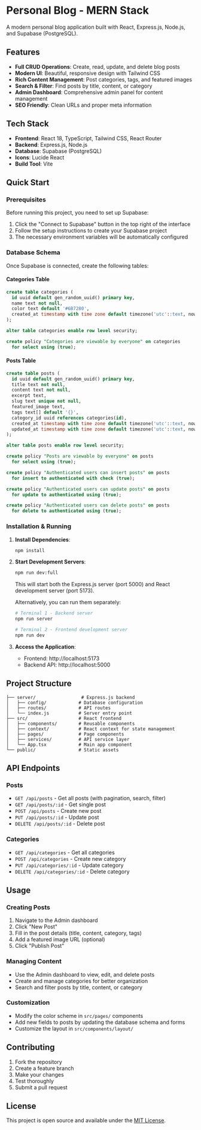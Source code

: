 # Personal Blog - MERN Stack

A modern personal blog application built with React, Express.js, Node.js, and Supabase (PostgreSQL).

## Features

- **Full CRUD Operations**: Create, read, update, and delete blog posts
- **Modern UI**: Beautiful, responsive design with Tailwind CSS
- **Rich Content Management**: Post categories, tags, and featured images
- **Search & Filter**: Find posts by title, content, or category
- **Admin Dashboard**: Comprehensive admin panel for content management
- **SEO Friendly**: Clean URLs and proper meta information

## Tech Stack

- **Frontend**: React 18, TypeScript, Tailwind CSS, React Router
- **Backend**: Express.js, Node.js
- **Database**: Supabase (PostgreSQL)
- **Icons**: Lucide React
- **Build Tool**: Vite

## Quick Start

### Prerequisites

Before running this project, you need to set up Supabase:

1. Click the "Connect to Supabase" button in the top right of the interface
2. Follow the setup instructions to create your Supabase project
3. The necessary environment variables will be automatically configured

### Database Schema

Once Supabase is connected, create the following tables:

#### Categories Table
```sql
create table categories (
  id uuid default gen_random_uuid() primary key,
  name text not null,
  color text default '#6B7280',
  created_at timestamp with time zone default timezone('utc'::text, now()) not null
);

alter table categories enable row level security;

create policy "Categories are viewable by everyone" on categories
  for select using (true);
```

#### Posts Table
```sql
create table posts (
  id uuid default gen_random_uuid() primary key,
  title text not null,
  content text not null,
  excerpt text,
  slug text unique not null,
  featured_image text,
  tags text[] default '{}',
  category_id uuid references categories(id),
  created_at timestamp with time zone default timezone('utc'::text, now()) not null,
  updated_at timestamp with time zone default timezone('utc'::text, now()) not null
);

alter table posts enable row level security;

create policy "Posts are viewable by everyone" on posts
  for select using (true);

create policy "Authenticated users can insert posts" on posts
  for insert to authenticated with check (true);

create policy "Authenticated users can update posts" on posts
  for update to authenticated using (true);

create policy "Authenticated users can delete posts" on posts
  for delete to authenticated using (true);
```

### Installation & Running

1. **Install Dependencies**:
   ```bash
   npm install
   ```

2. **Start Development Servers**:
   ```bash
   npm run dev:full
   ```

   This will start both the Express.js server (port 5000) and React development server (port 5173).

   Alternatively, you can run them separately:
   ```bash
   # Terminal 1 - Backend server
   npm run server

   # Terminal 2 - Frontend development server
   npm run dev
   ```

3. **Access the Application**:
   - Frontend: http://localhost:5173
   - Backend API: http://localhost:5000

## Project Structure

```
├── server/                 # Express.js backend
│   ├── config/            # Database configuration
│   ├── routes/            # API routes
│   └── index.js           # Server entry point
├── src/                   # React frontend
│   ├── components/        # Reusable components
│   ├── context/           # React context for state management
│   ├── pages/             # Page components
│   ├── services/          # API service layer
│   └── App.tsx            # Main app component
└── public/                # Static assets
```

## API Endpoints

### Posts
- `GET /api/posts` - Get all posts (with pagination, search, filter)
- `GET /api/posts/:id` - Get single post
- `POST /api/posts` - Create new post
- `PUT /api/posts/:id` - Update post
- `DELETE /api/posts/:id` - Delete post

### Categories
- `GET /api/categories` - Get all categories
- `POST /api/categories` - Create new category
- `PUT /api/categories/:id` - Update category
- `DELETE /api/categories/:id` - Delete category

## Usage

### Creating Posts
1. Navigate to the Admin dashboard
2. Click "New Post"
3. Fill in the post details (title, content, category, tags)
4. Add a featured image URL (optional)
5. Click "Publish Post"

### Managing Content
- Use the Admin dashboard to view, edit, and delete posts
- Create and manage categories for better organization
- Search and filter posts by title, content, or category

### Customization
- Modify the color scheme in `src/pages/` components
- Add new fields to posts by updating the database schema and forms
- Customize the layout in `src/components/layout/`

## Contributing

1. Fork the repository
2. Create a feature branch
3. Make your changes
4. Test thoroughly
5. Submit a pull request

## License

This project is open source and available under the [MIT License](LICENSE).
